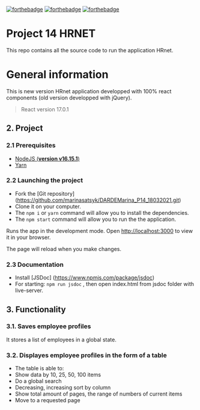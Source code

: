 [![forthebadge](https://forthebadge.com/images/badges/made-with-javascript.svg)](https://forthebadge.com)
[![forthebadge](https://forthebadge.com/images/badges/uses-css.svg)](https://forthebadge.com)
[![forthebadge](https://forthebadge.com/images/badges/uses-git.svg)](https://forthebadge.com)

# Project 14 HRNET

This repo contains all the source code to run the application HRnet.

# General information

This is new version HRnet application developped with 100% react components (old version developped with jQuery).

> React version 17.0.1

## 2. Project

### 2.1 Prerequisites

-   [NodeJS (**version v16.15.1**)](https://nodejs.org/en/)
-   [Yarn](https://yarnpkg.com/)

### 2.2 Launching the project

-   Fork the [Git repository] (https://github.com/marinasatsyk/DARDEMarina_P14_18032021.git)
-   Clone it on your computer.
-   The `npm i` or `yarn` command will allow you to install the dependencies.
-   The `npm start` command will allow you to run the the application.

Runs the app in the development mode.
Open [http://localhost:3000](http://localhost:3000) to view it in your browser.

The page will reload when you make changes.

### 2.3 Documentation

-   Install [JSDoc] (https://www.npmjs.com/package/jsdoc)
-   For starting: `npm run jsdoc` , then open index.html from jsdoc folder with live-server.

## 3. Functionality

### 3.1. Saves employee profiles

It stores a list of employees in a global state.

### 3.2. Displayes employee profiles in the form of a table

-   The table is able to:
-   Show data by 10, 25, 50, 100 items
-   Do a global search
-   Decreasing, increasing sort by column
-   Show total amount of pages, the range of numbers of current items
-   Move to a requested page
